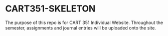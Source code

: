 # CART351-SKELETON
 The purpose of this repo is for CART 351 Individual Website. Throughout the semester, assignments and journal entries will be uploaded onto the site.

